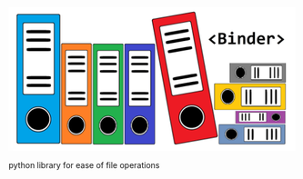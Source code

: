 <div align="center">
  
<img src="https://github.com/Techniex/binder/blob/dev/doc/binder.jpg" alt="Binder" width="640" />

</div>

python library for ease of file operations
